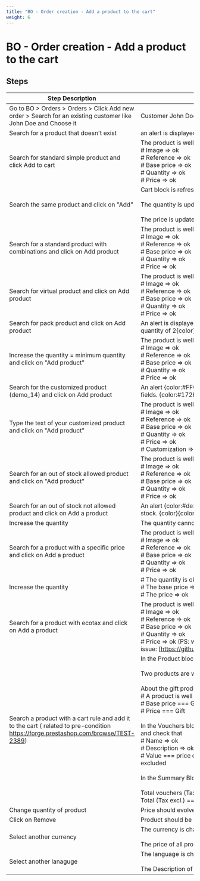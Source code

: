 ```yaml
---
title: "BO - Order creation - Add a product to the cart"
weight: 6
---
```


# BO - Order creation - Add a product to the cart
## Steps
| Step Description | Expected result |
| ----- | ----- |
| Go to BO > Orders > Orders > Click Add new order > Search for an existing customer like John Doe and Choose it | Customer John Doe is chosen |
| Search for a product that doesn't exist | an alert is displayed {color:#FF0000}No products found{color} |
| Search for standard simple product and click Add to cart | The product is well added to the cart, check that<br> # Image => ok<br> # Reference => ok<br> # Base price => ok<br> # Quantity => ok<br> # Price => ok |
| Search the same product and click on "Add" | Cart block is refreshed:<br><br>The quantity is updated = 2<br><br>The price is updated |
| Search for a standard product with combinations and click on Add product | The product is well added to the cart, check that<br> # Image => ok<br> # Reference => ok<br> # Base price => ok<br> # Quantity => ok<br> # Price => ok |
| Search for virtual product and click on Add product | The product is well added to the cart, check that<br> # Image => ok<br> # Reference => ok<br> # Base price => ok<br> # Quantity => ok<br> # Price => ok |
| Search for pack product and click on Add product | An alert is displayed {color:#FF0000}You must add a minimum quantity of 2{color} |
| Increase the quantity = minimum quantity and click on "Add product" | The product is well added to the cart, check that<br> # Image => ok<br> # Reference => ok<br> # Base price => ok<br> # Quantity => ok<br> # Price => ok |
| Search for the customized product (demo_14) and click on Add product | An alert {color:#FF0000}Please fill in all the required fields. {color:#172b4d}is displayed{color}{color} |
| Type the text of your customized product and click on "Add product" | The product is well added to the cart, check that<br> # Image => ok<br> # Reference => ok<br> # Base price => ok<br> # Quantity => ok<br> # Price => ok<br> # Customization => ok |
| Search for an out of stock allowed product and click on "Add product" | The product is well added to the cart, check that<br> # Image => ok<br> # Reference => ok<br> # Base price => ok<br> # Quantity => ok<br> # Price => ok |
| Search for an out of stock not allowed product and click on Add a product | An alert {color:#de350b}There are not enough products in stock. {color}{color:#172b4d}is displayed{color} |
| Increase the quantity | The quantity cannot be increased |
| Search for a product with a specific price and click on Add a product | The product is well added to the cart, check that<br> # Image => ok<br> # Reference => ok<br> # Base price => ok<br> # Quantity => ok<br> # Price => ok |
| Increase the quantity | # The quantity is ok<br> # The base price => ok<br> # The price => ok |
| Search for a product with ecotax and click on Add a product | The product is well added to the cart, check that<br> # Image => ok<br> # Reference => ok<br> # Base price => ok<br> # Quantity => ok<br> # Price => ok (PS: we have this issue: [https://github.com/PrestaShop/PrestaShop/issues/9855]) |
| Search a product with a cart rule and add it to the cart ( related to pre-condition https://forge.prestashop.com/browse/TEST-2389) | In the Product block check that:<br><br>Two products are well added<br><br>About the gift product, check:<br> # A product is well added<br> # Base price === Gift<br> # Price === Gift<br><br>In the Vouchers block, check that a cart rule line is well displayed and check that<br> # Name => ok<br> # Description => ok<br> # Value === price of the product tax excluded + amount tax excluded<br><br>In the Summary Block, check that:<br><br>Total vouchers (Tax excl.) === 0<br>Total (Tax excl.) === Total Products tax excluded |
| Change quantity of product | Price should evolve according to quantity of product |
| Click on Remove | Product should be deleted |
| Select another currency | The currency is changed<br><br>The price of all products are updated |
| Select another lanaguge | The language is changed<br><br>The Description of the products is updated |
